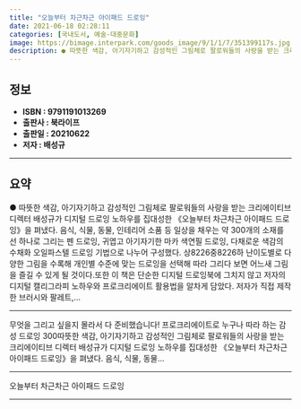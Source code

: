 ```yaml
---
title: "오늘부터 차근차근 아이패드 드로잉"
date: 2021-06-18 02:28:11
categories: [국내도서, 예술-대중문화]
image: https://bimage.interpark.com/goods_image/9/1/1/7/351399117s.jpg
description: ● 따뜻한 색감, 아기자기하고 감성적인 그림체로 팔로워들의 사랑을 받는 크리에이티브 디렉터 배성규가 디지털 드로잉 노하우를 집대성한 《오늘부터 차근차근 아이패드 드로잉》을 펴냈다. 음식, 식물, 동물, 인테리어 소품 등 일상을 채우는 약 300개의 소재를 선 하나로 그리는 펜 드로잉,
---
```


## **정보**

- **ISBN : 9791191013269**
- **출판사 : 북라이프**
- **출판일 : 20210622**
- **저자 : 배성규**

------



## **요약**

●  따뜻한 색감, 아기자기하고 감성적인 그림체로 팔로워들의 사랑을 받는 크리에이티브 디렉터 배성규가 디지털 드로잉 노하우를 집대성한 《오늘부터 차근차근 아이패드 드로잉》을 펴냈다. 음식, 식물, 동물, 인테리어 소품 등 일상을 채우는 약 300개의 소재를 선 하나로 그리는 펜 드로잉, 귀엽고 아기자기한 마카  색연필 드로잉, 다채로운 색감의 수채화  오일파스텔 드로잉 기법으로 나누어 구성했다. 상8226중8226하 난이도별로 다양한 그림을 수록해 개인별 수준에 맞는 드로잉을 선택해 따라 그리다 보면 어느새 그림을 즐길 수 있게 될 것이다.또한 이 책은 단순한 디지털 드로잉북에 그치지 않고 저자의 디지털 캘리그라피 노하우와 프로크리에이트 활용법을 알차게 담았다. 저자가 직접 제작한 브러시와 팔레트,...

------

무엇을 그리고 싶을지 몰라서 다 준비했습니다!
프로크리에이트로 누구나 따라 하는 감성 드로잉 300따뜻한 색감, 아기자기하고 감성적인 그림체로 팔로워들의 사랑을 받는 크리에이티브 디렉터 배성규가 디지털 드로잉 노하우를 집대성한 《오늘부터 차근차근 아이패드 드로잉》을 펴냈다. 음식, 식물, 동물... 

------


오늘부터 차근차근 아이패드 드로잉 

------


